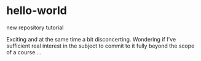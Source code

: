 # hello-world
new repository tutorial

Exciting and at the same time a bit disconcerting. Wondering if I've sufficient real interest in the subject to commit to it fully beyond the scope of a course....
